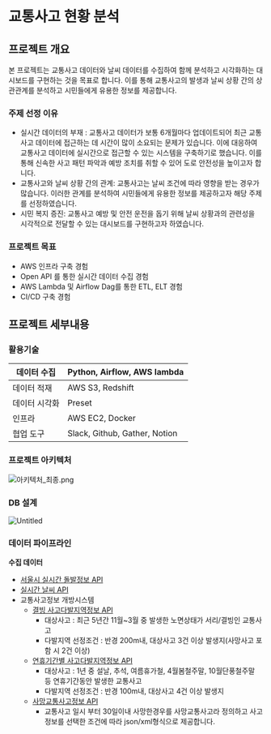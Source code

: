 # 교통사고 현황 분석

## 프로젝트 개요

본 프로젝트는 교통사고 데이터와 날씨 데이터를 수집하여 함께 분석하고 시각화하는 대시보드를 구현하는 것을 목표로 합니다. 이를 통해 교통사고의 발생과 날씨 상황 간의 상관관계를 분석하고 시민들에게 유용한 정보를 제공합니다.

### 주제 선정 이유

- 실시간 데이터의 부재 : 교통사고 데이터가 보통 6개월마다 업데이트되어 최근 교통사고 데이터에 접근하는 데 시간이 많이 소요되는 문제가 있습니다. 이에 대응하여 교통사고 데이터에 실시간으로 접근할 수 있는 시스템을 구축하기로 했습니다. 이를 통해 신속한 사고 패턴 파악과 예방 조치를 취할 수 있어 도로 안전성을 높이고자 합니다.
- 교통사고와 날씨 상황 간의 관계: 교통사고는 날씨 조건에 따라 영향을 받는 경우가 많습니다. 이러한 관계를 분석하여 시민들에게 유용한 정보를 제공하고자 해당 주제를 선정하였습니다.
- 시민 복지 증진: 교통사고 예방 및 안전 운전을 돕기 위해 날씨 상황과의 관련성을 시각적으로 전달할 수 있는 대시보드를 구현하고자 하였습니다.

### 프로젝트 목표

- AWS 인프라 구축 경험
- Open API 를 통한 실시간 데이터 수집 경험
- AWS Lambda 및 Airflow Dag를 통한 ETL, ELT 경험
- CI/CD 구축 경험

## 프로젝트 세부내용

### 활용기술

| 데이터 수집 | Python, Airflow, AWS lambda |
| --- | --- |
| 데이터 적재 | AWS S3, Redshift |
| 데이터 시각화 | Preset |
| 인프라 | AWS EC2, Docker |
| 협업 도구 | Slack, Github, Gather, Notion |

### 프로젝트 아키텍처

![아키텍처_최종.png](https://prod-files-secure.s3.us-west-2.amazonaws.com/b916e5ff-731f-492e-908c-9f62c6d3f824/4caa3f2c-7605-4f66-8ab5-d02428f04467/%E1%84%8B%E1%85%A1%E1%84%8F%E1%85%B5%E1%84%90%E1%85%A6%E1%86%A8%E1%84%8E%E1%85%A5_%E1%84%8E%E1%85%AC%E1%84%8C%E1%85%A9%E1%86%BC.png)

### DB 설계

![Untitled](https://prod-files-secure.s3.us-west-2.amazonaws.com/b916e5ff-731f-492e-908c-9f62c6d3f824/baf6d879-0405-4b49-8b57-528c4d70bf74/Untitled.png)

### 데이터 파이프라인

**수집 데이터**

- [서울시 실시간 돌발정보 API](https://data.seoul.go.kr/dataList/OA-13315/A/1/datasetView.do)
- [실시간 날씨 API](https://www.data.go.kr/data/15084084/openapi.do)
- 교통사고정보 개방시스템
    - [결빙 사고다발지역정보 API](https://opendata.koroad.or.kr/api/selectFreezingDataSet.do;jsessionid=0020728C779AF1B1769A0F4CBEC093A3)
        - 대상사고 : 최근 5년간 11월~3월 중 발생한 노면상태가 서리/결빙인 교통사고
        - 다발지역 선정조건 : 반경 200m내, 대상사고 3건 이상 발생지(사망사고 포함 시 2건 이상)
    - [연휴기간별 사고다발지역정보 API](https://opendata.koroad.or.kr/api/selectTmzonDataSet.do)
        - 대상사고 : 1년 중 설날, 추석, 여름휴가철, 4월봄철주말, 10월단풍철주말 등 연휴기간동안 발생한 교통사고
        - 다발지역 선정조건 : 반경 100m내, 대상사고 4건 이상 발생지
    - [사망교통사고정보 API](https://opendata.koroad.or.kr/api/selectDeathDataSet.do)
        - 교통사고 일시 부터 30일이내 사망한경우를 사망교통사고라 정의하고 사고정보를 선택한 조건에 따라 json/xml형식으로 제공합니다.
